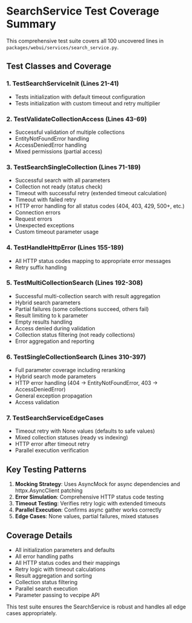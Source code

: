 # SearchService Test Coverage Summary

This comprehensive test suite covers all 100 uncovered lines in `packages/webui/services/search_service.py`.

## Test Classes and Coverage

### 1. TestSearchServiceInit (Lines 21-41)
- Tests initialization with default timeout configuration
- Tests initialization with custom timeout and retry multiplier

### 2. TestValidateCollectionAccess (Lines 43-69)
- Successful validation of multiple collections
- EntityNotFoundError handling
- AccessDeniedError handling
- Mixed permissions (partial access)

### 3. TestSearchSingleCollection (Lines 71-189)
- Successful search with all parameters
- Collection not ready (status check)
- Timeout with successful retry (extended timeout calculation)
- Timeout with failed retry
- HTTP error handling for all status codes (404, 403, 429, 500+, etc.)
- Connection errors
- Request errors
- Unexpected exceptions
- Custom timeout parameter usage

### 4. TestHandleHttpError (Lines 155-189)
- All HTTP status codes mapping to appropriate error messages
- Retry suffix handling

### 5. TestMultiCollectionSearch (Lines 192-308)
- Successful multi-collection search with result aggregation
- Hybrid search parameters
- Partial failures (some collections succeed, others fail)
- Result limiting to k parameter
- Empty results handling
- Access denied during validation
- Collection status filtering (not ready collections)
- Error aggregation and reporting

### 6. TestSingleCollectionSearch (Lines 310-397)
- Full parameter coverage including reranking
- Hybrid search mode parameters
- HTTP error handling (404 -> EntityNotFoundError, 403 -> AccessDeniedError)
- General exception propagation
- Access validation

### 7. TestSearchServiceEdgeCases
- Timeout retry with None values (defaults to safe values)
- Mixed collection statuses (ready vs indexing)
- HTTP error after timeout retry
- Parallel execution verification

## Key Testing Patterns

1. **Mocking Strategy**: Uses AsyncMock for async dependencies and httpx.AsyncClient patching
2. **Error Simulation**: Comprehensive HTTP status code testing
3. **Timeout Testing**: Verifies retry logic with extended timeouts
4. **Parallel Execution**: Confirms async gather works correctly
5. **Edge Cases**: None values, partial failures, mixed statuses

## Coverage Details

- All initialization parameters and defaults
- All error handling paths
- All HTTP status codes and their mappings
- Retry logic with timeout calculations
- Result aggregation and sorting
- Collection status filtering
- Parallel search execution
- Parameter passing to vecpipe API

This test suite ensures the SearchService is robust and handles all edge cases appropriately.